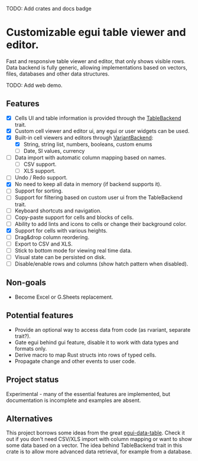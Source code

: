 TODO: Add crates and docs badge

# Customizable egui table viewer and editor.

Fast and responsive table viewer and editor, that only shows visible rows. Data backend is fully generic,
allowing implementations based on vectors, files, databases and other data structures.

TODO: Add web demo.

## Features

* [x] Cells UI and table information is provided through the [TableBackend](src/backend.rs) trait.
* [x] Custom cell viewer and editor ui, any egui or user widgets can be used.
* [x] Built-in cell viewers and editors through [VariantBackend](src/backends/variant.rs):
    * [x] String, string list, numbers, booleans, custom enums
    * [ ] Date, SI values, currency
* [ ] Data import with automatic column mapping based on names.
    * [ ] CSV support.
    * [ ] XLS support.
* [ ] Undo / Redo support.
* [x] No need to keep all data in memory (if backend supports it).
* [ ] Support for sorting.
* [ ] Support for filtering based on custom user ui from the TableBackend trait.
* [ ] Keyboard shortcuts and navigation.
* [ ] Copy-paste support for cells and blocks of cells.
* [ ] Ability to add lints and icons to cells or change their background color.
* [x] Support for cells with various heights.
* [ ] Drag&drop column reordering.
* [ ] Export to CSV and XLS.
* [ ] Stick to bottom mode for viewing real time data.
* [ ] Visual state can be persisted on disk.
* [ ] Disable/enable rows and columns (show hatch pattern when disabled).

## Non-goals

* Become Excel or G.Sheets replacement.

## Potential features

* Provide an optional way to access data from code (as rvariant, separate trait?).
* Gate egui behind gui feature, disable it to work with data types and formats only.
* Derive macro to map Rust structs into rows of typed cells.
* Propagate change and other events to user code.

## Project status

Experimental - many of the essential features are implemented, but documentation is incomplete and examples are absent.

## Alternatives

This project borrows some ideas from the great [egui-data-table](https://github.com/kang-sw/egui-data-table).
Check it out if you don't need CSV/XLS import with column mapping or want to show some data based on a vector.
The idea behind TableBackend trait in this crate is to allow more advanced data retrieval, for example from a database.